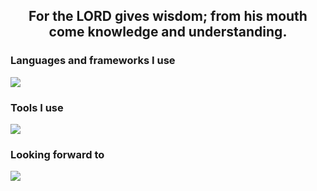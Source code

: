 <h2 align="center">For the LORD gives wisdom; from his mouth come knowledge and understanding. </h2>
<h3 align="left">Languages and frameworks I use</h3>
<p align="left">
      <img src="https://skillicons.dev/icons?i=html,css,js,ts,bash" />
</p>

<h3 align="left">Tools I use</h3>
<p align="left">
      <img src="https://skillicons.dev/icons?i=windows,discord,git,github,vscode,linux" />
</p>

<h3 align="left">Looking forward to</h3>
<p align="left">
            <img src="https://skillicons.dev/icons?i=mysql,postgresql,sqlite,java,cs,python,php,laravel,htmx,bootstrap,powershell"/>
</p>

